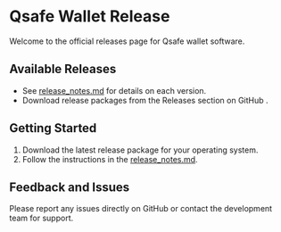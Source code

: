 # Qsafe Wallet Release
Welcome to the official releases page for Qsafe wallet software.

## Available Releases
- See [release_notes.md](release_notes.md) for details on each version.
- Download release packages from the Releases section on GitHub .

## Getting Started
1. Download the latest release package for your operating system.
2. Follow the instructions in the [release_notes.md](release_notes.md).

## Feedback and Issues
Please report any issues directly on GitHub or contact the development team for support.
